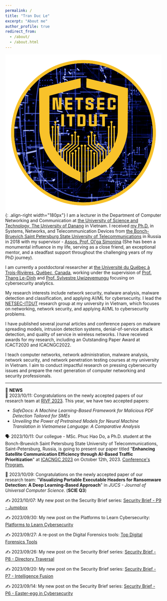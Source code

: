 ```yaml
---
permalink: /
title: "Tran Duc Le"
excerpt: "About me"
author_profile: true
redirect_from: 
  - /about/
  - /about.html
---
```


![NetSec-ITDUT Lab](/images/netsecitdut_logo.png){: .align-right width="180px"}
I am a lecturer in the Department of Computer Networking and Communication at [the University of Science and Technology, The University of Danang](https://dut.udn.vn/) in Vietnam. I received [my Ph.D.](https://www.sut.ru/bonchnews/science/4767-pozdravlyaem-s-zaschitoy-dissertacii) in Systems, Networks, and Telecommunication Devices from [the Bonch-Bruevich Saint Petersburg State University of Telecommunications](https://www.sut.ru/) in Russia in 2018 with my supervisor - [Assos. Prof. Ol'ga Simonina](https://www.sut.ru/education/fakulteti-i-instituti/rts/rsiv/753-simonina-olga-aleksandrovna-2) (She has been a monumental influence in my life, serving as a close friend, an exceptional mentor, and a steadfast support throughout the challenging years of my PhD journey).

I am currently a postdoctoral researcher at [the Université du Québec à Trois-Rivières, Québec, Canada](https://www.uqtr.ca/), working under the supervision of [Prof. Thang Le-Dinh](https://oraprdnt.uqtr.uquebec.ca/pls/public/gscw031?owa_no_site=1220) and [Prof. Sylvestre Uwizeyemungu](https://oraprdnt.uqtr.uquebec.ca/pls/public/gscw031?owa_no_site=3307) focusing on cybersecurity analytics.

My research interests include network security, malware analysis, malware detection and classification, and applying AI/ML for cybersecurity. I lead the [NETSEC-ITDUT](https://netsec-it.dut.udn.vn/home) research group at my university in Vietnam, which focuses on networking, network security, and applying AI/ML to cybersecurity problems.

I have published several journal articles and conference papers on malware spreading models, intrusion detection systems, denial-of-service attack detection, and quality of service in wireless networks. I have received awards for my research, including an Outstanding Paper Award at ICACT2020 and ICACNGC2022.

I teach computer networks, network administration, malware analysis, network security, and network penetration testing courses at my university in Vietnam. I aim to conduct impactful research on pressing cybersecurity issues and prepare the next generation of computer networking and security professionals.

---------------------------------------------------------------
📢 **NEWS**  
🥳 2023/10/11: Congratulations on the newly accepted papers of our research team at [RIVF 2023](https://rivf2023.org/). This year, we have two accepted papers:  
- _SafeDocs: A Machine Learning-Based Framework for Malicious PDF Detection Tailored for SMEs_    
- _Unveiling the Power of Pretrained Models for Neural Machine Translation in Vietnamese Language: A Comparative Analysis_  

🗣️ 2023/10/11: Our collegue - MSc. Phuc Hao Do, a Ph.D. student at the Bonch-Bruevich Saint Petersburg State University of Telecommunications, Saint-Petersburg, Russia, is going to present our paper titled "**Enhancing Satellite Communication Efficiency through AI-Based Traffic Prioritization**" at [ICACNGC 2023](https://icacnc.com/) on October 12th, 2023. [Conference's Program.](/files/icacnc2023.pdf)

🥳 2023/10/09: Congratulations on the newly accepted paper of our research team: "**Visualizing Portable Executable Headers for Ransomware Detection: A Deep Learning-Based Approach**" in _JUCS - Journal of Universal Computer Science_. (**SCIE Q3**)

✍️ 2023/10/07: My new post on the Security Brief series: [Security Brief - P9 - Jumpbox](https://lepuchin.com/security-brief-p9-jumpbox)

✍️ 2023/09/30: My new post on the Platforms to Learn Cybersecurity: [Platforms to Learn Cybersecurity](https://lepuchin.com/platforms-to-learn-cybersecurity)

✍️ 2023/09/27: A re-post on the Digital Forensics tools: [Top Digital Forensics Tools](https://lepuchin.com/top-digital-forensics-tools)

✍️ 2023/09/26: My new post on the Security Brief series: [Security Brief - P8 - Directory Traversal](https://lepuchin.com/security-brief-p8-directory-traversal)

✍️ 2023/09/20: My new post on the Security Brief series: [Security Brief - P7 - Intelligence Fusion](https://lepuchin.com/security-brief-p7-intelligence-fusion)

✍️ 2023/09/14: My new post on the Security Brief series: [Security Brief - P6 - Easter-egg in Cybersecurity](https://lepuchin.com/security-brief-p6)  

